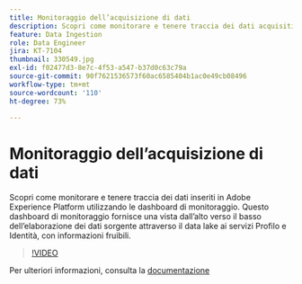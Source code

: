 ```yaml
---
title: Monitoraggio dell’acquisizione di dati
description: Scopri come monitorare e tenere traccia dei dati acquisiti in Adobe Experience Platform utilizzando il dashboard di monitoraggio. Questo dashboard di monitoraggio fornisce una vista dall’alto verso il basso dell’elaborazione dei dati sorgente tramite data lake ai servizi profilo e identità a livello di origine, flusso di dati e livelli di utilizzo, con avvisi che consentono di agire in modo tempestivo.
feature: Data Ingestion
role: Data Engineer
jira: KT-7104
thumbnail: 330549.jpg
exl-id: f02477d3-8e7c-4f53-a547-b37d0c63c79a
source-git-commit: 90f7621536573f60ac6585404b1ac0e49cb08496
workflow-type: tm+mt
source-wordcount: '110'
ht-degree: 73%

---
```


# Monitoraggio dell’acquisizione di dati

Scopri come monitorare e tenere traccia dei dati inseriti in Adobe Experience Platform utilizzando le dashboard di monitoraggio. Questo dashboard di monitoraggio fornisce una vista dall’alto verso il basso dell’elaborazione dei dati sorgente attraverso il data lake ai servizi Profilo e Identità, con informazioni fruibili.

>[!VIDEO](https://video.tv.adobe.com/v/331776?quality=12&learn=on)

Per ulteriori informazioni, consulta la [documentazione](https://experienceleague.adobe.com/docs/experience-platform/dataflows/ui/monitor-sources.html)
